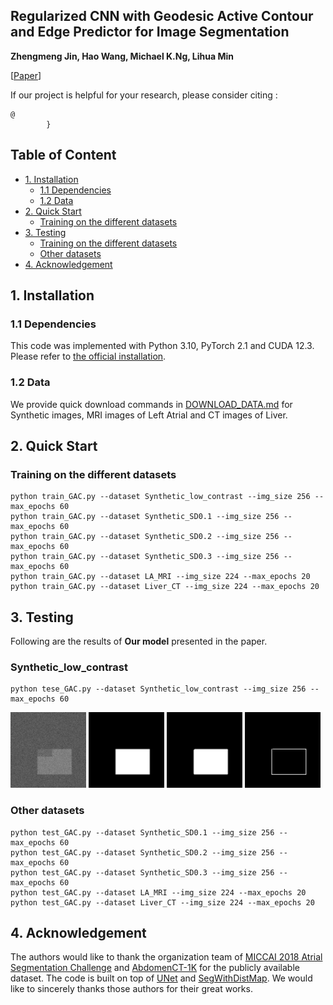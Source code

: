 


## Regularized CNN with Geodesic Active Contour and Edge Predictor for Image Segmentation

**Zhengmeng Jin, Hao Wang, Michael K.Ng, Lihua Min**
 


[[Paper]()]


If our project is helpful for your research, please consider citing : 
``` 
@
        }
```


## Table of Content
* [1. Installation](#1-installation)
  * [1.1 Dependencies](#11-dependencies)
  * [1.2 Data](#12-data)
* [2. Quick Start](#2-quick-start)
  * [Training on the different datasets](#Training-on-the-different-datasets)
* [3. Testing](#3-testing)
  * [Training on the different datasets](#Synthetic_low_contrast)
  * [Other datasets](#Other-datasets) 
* [4. Acknowledgement](#4-acknowledgement)


## 1. Installation
### 1.1 Dependencies

This code was implemented with Python 3.10, PyTorch 2.1 and CUDA 12.3. Please refer to [the official installation](https://pytorch.org/get-started/previous-versions/). 





### 1.2 Data

We provide quick download commands in [DOWNLOAD_DATA.md](./DOWNLOAD_DATA.md) for Synthetic images, MRI images of Left Atrial and CT images of Liver.


## 2. Quick Start

### Training on the different datasets


```
python train_GAC.py --dataset Synthetic_low_contrast --img_size 256 --max_epochs 60 
python train_GAC.py --dataset Synthetic_SD0.1 --img_size 256 --max_epochs 60 
python train_GAC.py --dataset Synthetic_SD0.2 --img_size 256 --max_epochs 60 
python train_GAC.py --dataset Synthetic_SD0.3 --img_size 256 --max_epochs 60 
python train_GAC.py --dataset LA_MRI --img_size 224 --max_epochs 20
python train_GAC.py --dataset Liver_CT --img_size 224 --max_epochs 20
```



## 3. Testing
Following are the  results of **Our model** presented in the paper.



### Synthetic_low_contrast


```
python tese_GAC.py --dataset Synthetic_low_contrast --img_size 256 --max_epochs 60
```
<p>
  <img width="24%" alt="image" title="Image" src="examples\Synthetic_low_contrast\19_image.png">
<img width="24%" alt="ground truth" title="Ground Truth" src="examples\Synthetic_low_contrast\19_ground.png">
  <img width="24%" alt="results" title="Pred_segmentation" src="examples\Synthetic_low_contrast\19_pred.png">
<img width="24%" alt="boundary" title="Pred_boundary" src="examples\Synthetic_low_contrast\19_boundary.png">
</p>

### Other datasets

```
python test_GAC.py --dataset Synthetic_SD0.1 --img_size 256 --max_epochs 60 
python test_GAC.py --dataset Synthetic_SD0.2 --img_size 256 --max_epochs 60 
python test_GAC.py --dataset Synthetic_SD0.3 --img_size 256 --max_epochs 60 
python test_GAC.py --dataset LA_MRI --img_size 224 --max_epochs 20
python test_GAC.py --dataset Liver_CT --img_size 224 --max_epochs 20
```

## 4. Acknowledgement
The authors would like to thank the organization team of [MICCAI 2018 Atrial Segmentation Challenge](https://www.cardiacatlas.org/atriaseg2018-challenge/) and [AbdomenCT-1K](https://abdomenct-1k-fully-supervised-learning.grand-challenge.org/)  for the publicly available dataset. 
The code is built on top of [UNet](https://github.com/milesial/Pytorch-UNet) and [SegWithDistMap](https://github.com/JunMa11/SegWithDistMap). We would like to sincerely thanks those authors for their great works. 


